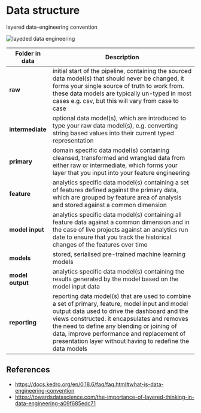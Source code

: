 # Data structure

layered data-engineering convention

![layeded data engineering](https://docs.kedro.org/en/0.18.6/_images/data_engineering_convention.png)



| ****Folder in data**** | ****Description**** |
| ---------------------- | --- |
| ****raw****            | initial start of the pipeline, containing the sourced data model(s) that should never be changed, it forms your single source of truth to work from. these data models are typically un-typed in most cases e.g. csv, but this will vary from case to case |
| ****intermediate****   | optional data model(s), which are introduced to type your raw data model(s), e.g. converting string based values into their current typed representation |
| ****primary****        | domain specific data model(s) containing cleansed, transformed and wrangled data from either raw or intermediate, which forms your layer that you input into your feature engineering |
| ****feature****        | analytics specific data model(s) containing a set of features defined against the primary data, which are grouped by feature area of analysis and stored against a common dimension |
| ****model input****    | analytics specific data model(s) containing all feature data against a common dimension and in the case of live projects against an analytics run date to ensure that you track the historical changes of the features over time |
| ****models****         | stored, serialised pre-trained machine learning models |
| ****model output****   | analytics specific data model(s) containing the results generated by the model based on the model input data |
| ****reporting****      | reporting data model(s) that are used to combine a set of primary, feature, model input and model output data used to drive the dashboard and the views constructed. it encapsulates and removes the need to define any blending or joining of data, improve performance and replacement of presentation layer without having to redefine the data models |

## References
- https://docs.kedro.org/en/0.18.6/faq/faq.html#what-is-data-engineering-convention
- https://towardsdatascience.com/the-importance-of-layered-thinking-in-data-engineering-a09f685edc71
